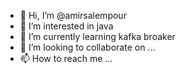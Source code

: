 - 👋 Hi, I’m @amirsalempour
- 👀 I’m interested in java 
- 🌱 I’m currently learning kafka broaker
- 💞️ I’m looking to collaborate on ...
- 📫 How to reach me ...

<!---
amirsalempour/amirsalempour is a ✨ special ✨ repository because its `README.md` (this file) appears on your GitHub profile.
You can click the Preview link to take a look at your changes.
--->
